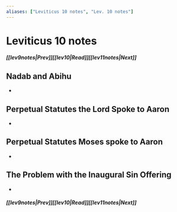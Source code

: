 ```yaml
---
aliases: ["Leviticus 10 notes", "Lev. 10 notes"]
---
```

# Leviticus 10 notes
##### <span class=arrow-left></span>[[lev9notes|Prev]]<span class=navigation-separator></span>[[lev10|Read]]<span class=navigation-separator></span>[[lev11notes|Next]]<span class=arrow-right></span>
## Nadab and Abihu
- 
## Perpetual Statutes the Lord Spoke to Aaron
- 
## Perpetual Statutes Moses spoke to Aaron
- 
## The Problem with the Inaugural Sin Offering
- 
##### <span class=arrow-left></span>[[lev9notes|Prev]]<span class=navigation-separator></span>[[lev10|Read]]<span class=navigation-separator></span>[[lev11notes|Next]]<span class=arrow-right></span>